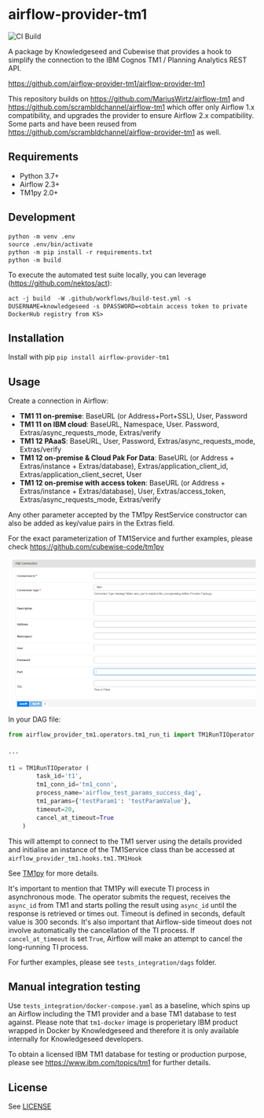 # airflow-provider-tm1

![CI Build](https://github.com/airflow-provider-tm1/airflow-provider-tm1/actions/workflows/build-test.yml/badge.svg)

A package by Knowledgeseed and Cubewise that provides a hook to simplify the connection to the IBM Cognos TM1 / Planning Analytics REST API.

https://github.com/airflow-provider-tm1/airflow-provider-tm1

This repository builds on https://github.com/MariusWirtz/airflow-tm1 and https://github.com/scrambldchannel/airflow-tm1 which offer only Airflow 1.x compatibility, and upgrades the provider to ensure Airflow 2.x compatibility. Some parts and have been reused from https://github.com/scrambldchannel/airflow-provider-tm1 as well.

## Requirements

* Python 3.7+
* Airflow 2.3+
* TM1py 2.0+

## Development

```
python -m venv .env
source .env/bin/activate
python -m pip install -r requirements.txt
python -m build
```

To execute the automated test suite locally, you can leverage (https://github.com/nektos/act):

```
act -j build  -W .github/workflows/build-test.yml -s DUSERNAME=knowledgeseed -s DPASSWORD=<obtain access token to private DockerHub registry from KS>
```

## Installation

Install with pip `pip install airflow-provider-tm1`

## Usage

Create a connection in Airflow:

* **TM1 11 on-premise**: BaseURL (or Address+Port+SSL), User, Password
* **TM1 11 on IBM cloud**: BaseURL, Namespace, User. Password, Extras/async_requests_mode, Extras/verify 
* **TM1 12 PAaaS**:  BaseURL, User, Password, Extras/async_requests_mode, Extras/verify 
* **TM1 12 on-premise & Cloud Pak For Data**: BaseURL (or Address + Extras/instance + Extras/database), Extras/application_client_id, Extras/application_client_secret, User
* **TM1 12 on-premise with access token**:  BaseURL (or Address + Extras/instance + Extras/database), User, Extras/access_token, Extras/async_requests_mode, Extras/verify

Any other parameter accepted by the TM1py RestService constructor can also be added as key/value pairs in the Extras field.

For the exact parameterization of TM1Service and further examples, please check https://github.com/cubewise-code/tm1py

![airflow_tm1_conn](docs/airflow_tm1_conn.png)

In your DAG file:

```python
from airflow_provider_tm1.operators.tm1_run_ti import TM1RunTIOperator

...

t1 = TM1RunTIOperator (
        task_id='t1',
        tm1_conn_id='tm1_conn',
        process_name='airflow_test_params_success_dag',
        tm1_params={'testParam1': 'testParamValue'},
        timeout=20,
        cancel_at_timeout=True
    )
```

This will attempt to connect to the TM1 server using the details provided and initialise an instance of the TM1Service class than be accessed at `airflow_provider_tm1.hooks.tm1.TM1Hook`

See [TM1py](https://github.com/cubewise-code/tm1py) for more details.

It's important to mention that TM1Py will execute TI process in asynchronous mode. The operator submits the request, receives the `async_id` from TM1 and starts polling the result using `async_id` until the response is retrieved or times out.
Timeout is defined in seconds, default value is 300 seconds. It's also important that Airflow-side timeout does not 
involve automatically the cancellation of the TI process. If `cancel_at_timeout` is set `True`, Airflow will make an attempt 
to cancel the long-running TI process.

For further examples, please see `tests_integration/dags` folder.

## Manual integration testing

Use `tests_integration/docker-compose.yaml` as a baseline, which spins up an Airflow including the TM1 provider and a base TM1 database to test against. Please note that `tm1-docker` image is properietary IBM product wrapped in Docker by Knowledgeseed and therefore it is only available internally for Knowledgeseed developers.

To obtain a licensed IBM TM1 database for testing or production purpose, please see https://www.ibm.com/topics/tm1 for further details.

## License

See [LICENSE](https://github.com/scrambldchannel/airflow-tm1/LICENSE)



